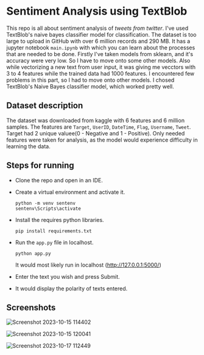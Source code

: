 # Sentiment Analysis using TextBlob

This repo is all about sentiment analysis of *tweets from twitter*. I've used TextBlob's naive bayes classifier model for classification. The dataset is too large to upload in GitHub with over 6 million records and 290 MB. It has a jupyter notebook `main.ipynb` with which you can learn about the processes that are needed to be done. Firstly I've taken models from sklearn, and it's accuracy were very low. So I have to move onto some other models. Also while vectorizing a new text from user input, it was giving me vecctors with 3 to 4 features while the trained data had 1000 features. I encountered few problems in this part, so I had to move onto other models. I chosed TextBlob's Naive Bayes classifier model, which worked pretty well.


## Dataset description

The dataset was downloaded from kaggle with 6 features and 6 million samples. The features are `Target`, `UserID`, `DateTime`, `Flag`, `Username`, `Tweet`. Target
had 2 unique valuee(0 - Negative and 1 - Positive). Only needed features were taken for analysis, as the model would experience difficulty in learning the data. 

## Steps for running

 - Clone the repo and open in an IDE.
 - Create a virtual environment and activate it.
   
   ```
   python -m venv sentenv
   sentenv\Scripts\activate
   
   ```
- Install the requires python libraries.

  ```
  pip install requirements.txt
  ```
- Run the `app.py` file in localhost.
  ```
  python app.py
  ```
   It would most likely run in localhost (http://127.0.0.1:5000/)

- Enter the text you wish and press Submit.
- It would display the polarity of texts entered.

## Screenshots
![Screenshot 2023-10-15 114402](https://github.com/Sagar663464/Sentiment-Analysis/assets/65543059/9e9feddc-a193-4aa3-95b6-09296dac89d4)

![Screenshot 2023-10-15 120041](https://github.com/Sagar663464/Sentiment-Analysis/assets/65543059/3181169b-32db-4818-8c0d-12dddea2f1dd)

![Screenshot 2023-10-17 112449](https://github.com/Sagar663464/Sentiment-Analysis/assets/65543059/70a68028-5e70-4846-a4d5-1c2ccf36a5db)


